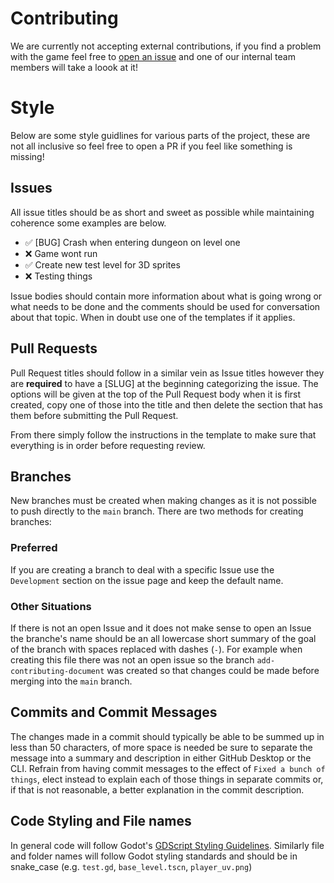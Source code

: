 # Contributing

We are currently not accepting external contributions, if you find a problem with the game feel free to [open an issue](https://github.com/Degenerate-Games/shadows-below/issues/new/choose) and one of our internal team members will take a loook at it!

# Style

Below are some style guidlines for various parts of the project, these are not all inclusive so feel free to open a PR if you feel like something is missing!

## Issues

All issue titles should be as short and sweet as possible while maintaining coherence some examples are below.

- ✅ [BUG] Crash when entering dungeon on level one
- ❌ Game wont run
- ✅ Create new test level for 3D sprites
- ❌ Testing things

Issue bodies should contain more information about what is going wrong or what needs to be done and the comments should be used for conversation about that topic. When in doubt use one of the templates if it applies.

## Pull Requests

Pull Request titles should follow in a similar vein as Issue titles however they are **required** to have a [SLUG] at the beginning categorizing the issue. The options will be given at the top of the Pull Request body when it is first created, copy one of those into the title and then delete the section that has them before submitting the Pull Request.  

From there simply follow the instructions in the template to make sure that everything is in order before requesting review.

## Branches

New branches must be created when making changes as it is not possible to push directly to the `main` branch. There are two methods for creating branches:

### Preferred

If you are creating a branch to deal with a specific Issue use the `Development` section on the issue page and keep the default name.

### Other Situations

If there is not an open Issue and it does not make sense to open an Issue the branche's name should be an all lowercase short summary of the goal of the branch with spaces replaced with dashes (`-`). For example when creating this file there was not an open issue so the branch `add-contributing-document` was created so that changes could be made before merging into the `main` branch.

## Commits and Commit Messages

The changes made in a commit should typically be able to be summed up in less than 50 characters, of more space is needed be sure to separate the message into a summary and description in either GitHub Desktop or the CLI. Refrain from having commit messages to the effect of `Fixed a bunch of things`, elect instead to explain each of those things in separate commits or, if that is not reasonable, a better explanation in the commit description.

## Code Styling and File names

In general code will follow Godot's [GDScript Styling Guidelines](https://docs.godotengine.org/en/stable/tutorials/scripting/gdscript/gdscript_styleguide.html). Similarly file and folder names will follow Godot styling standards and should be in snake_case (e.g. `test.gd`, `base_level.tscn`, `player_uv.png`)
